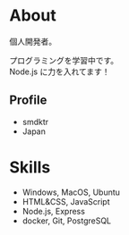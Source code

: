 # About
個人開発者。 

プログラミングを学習中です。  
Node.js に力を入れてます！   

## Profile
- smdktr
- Japan

# Skills
- Windows, MacOS, Ubuntu
- HTML&CSS, JavaScript
- Node.js, Express
- docker, Git, PostgreSQL
